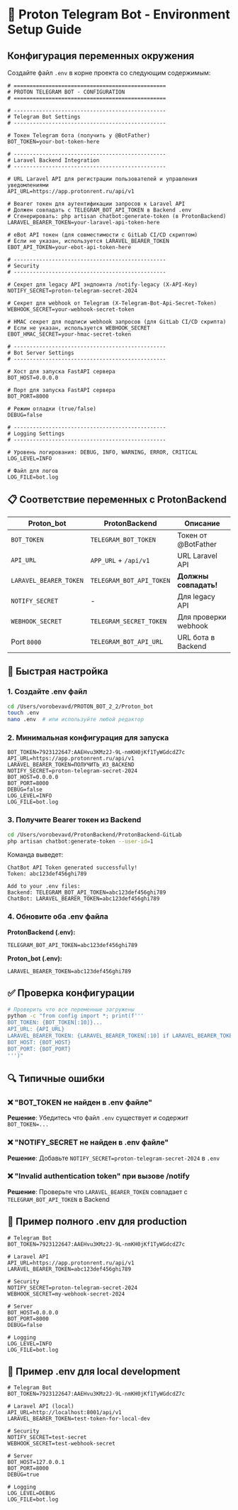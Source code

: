 # 🔧 Proton Telegram Bot - Environment Setup Guide

## Конфигурация переменных окружения

Создайте файл `.env` в корне проекта со следующим содержимым:

```env
# ================================================
# PROTON TELEGRAM BOT - CONFIGURATION
# ================================================

# ------------------------------------------------
# Telegram Bot Settings
# ------------------------------------------------

# Токен Telegram бота (получить у @BotFather)
BOT_TOKEN=your-bot-token-here

# ------------------------------------------------
# Laravel Backend Integration
# ------------------------------------------------

# URL Laravel API для регистрации пользователей и управления уведомлениями
API_URL=https://app.protonrent.ru/api/v1

# Bearer токен для аутентификации запросов к Laravel API
# Должен совпадать с TELEGRAM_BOT_API_TOKEN в Backend .env
# Сгенерировать: php artisan chatbot:generate-token (в ProtonBackend)
LARAVEL_BEARER_TOKEN=your-laravel-api-token-here

# eBot API токен (для совместимости с GitLab CI/CD скриптом)
# Если не указан, используется LARAVEL_BEARER_TOKEN
EBOT_API_TOKEN=your-ebot-api-token-here

# ------------------------------------------------
# Security
# ------------------------------------------------

# Секрет для legacy API эндпоинта /notify-legacy (X-API-Key)
NOTIFY_SECRET=proton-telegram-secret-2024

# Секрет для webhook от Telegram (X-Telegram-Bot-Api-Secret-Token)
WEBHOOK_SECRET=your-webhook-secret-token

# HMAC секрет для подписи webhook запросов (для GitLab CI/CD скрипта)
# Если не указан, используется WEBHOOK_SECRET
EBOT_HMAC_SECRET=your-hmac-secret-token

# ------------------------------------------------
# Bot Server Settings
# ------------------------------------------------

# Хост для запуска FastAPI сервера
BOT_HOST=0.0.0.0

# Порт для запуска FastAPI сервера
BOT_PORT=8000

# Режим отладки (true/false)
DEBUG=false

# ------------------------------------------------
# Logging Settings
# ------------------------------------------------

# Уровень логирования: DEBUG, INFO, WARNING, ERROR, CRITICAL
LOG_LEVEL=INFO

# Файл для логов
LOG_FILE=bot.log
```

## 📋 Соответствие переменных с ProtonBackend

| Proton_bot | ProtonBackend | Описание |
|------------|---------------|----------|
| `BOT_TOKEN` | `TELEGRAM_BOT_TOKEN` | Токен от @BotFather |
| `API_URL` | `APP_URL` + `/api/v1` | URL Laravel API |
| `LARAVEL_BEARER_TOKEN` | `TELEGRAM_BOT_API_TOKEN` | **Должны совпадать!** |
| `NOTIFY_SECRET` | - | Для legacy API |
| `WEBHOOK_SECRET` | `TELEGRAM_SECRET_TOKEN` | Для проверки webhook |
| Port `8000` | `TELEGRAM_BOT_API_URL` | URL бота в Backend |

## 🚀 Быстрая настройка

### 1. Создайте .env файл

```bash
cd /Users/vorobevavd/PROTON_BOT_2_2/Proton_bot
touch .env
nano .env  # или используйте любой редактор
```

### 2. Минимальная конфигурация для запуска

```env
BOT_TOKEN=7923122647:AAEHvu3KMz2J-9L-nmKH0jKf1TyWGdcdZ7c
API_URL=https://app.protonrent.ru/api/v1
LARAVEL_BEARER_TOKEN=ПОЛУЧИТЬ_ИЗ_BACKEND
NOTIFY_SECRET=proton-telegram-secret-2024
BOT_HOST=0.0.0.0
BOT_PORT=8000
DEBUG=false
LOG_LEVEL=INFO
LOG_FILE=bot.log
```

### 3. Получите Bearer токен из Backend

```bash
cd /Users/vorobevavd/ProtonBackend/ProtonBackend-GitLab
php artisan chatbot:generate-token --user-id=1
```

Команда выведет:
```
ChatBot API Token generated successfully!
Token: abc123def456ghi789

Add to your .env files:
Backend: TELEGRAM_BOT_API_TOKEN=abc123def456ghi789
ChatBot: LARAVEL_BEARER_TOKEN=abc123def456ghi789
```

### 4. Обновите оба .env файла

**ProtonBackend (.env):**
```env
TELEGRAM_BOT_API_TOKEN=abc123def456ghi789
```

**Proton_bot (.env):**
```env
LARAVEL_BEARER_TOKEN=abc123def456ghi789
```

## ✅ Проверка конфигурации

```bash
# Проверить что все переменные загружены
python -c "from config import *; print(f'''
BOT_TOKEN: {BOT_TOKEN[:10]}...
API_URL: {API_URL}
LARAVEL_BEARER_TOKEN: {LARAVEL_BEARER_TOKEN[:10] if LARAVEL_BEARER_TOKEN else "NOT SET"}...
BOT_HOST: {BOT_HOST}
BOT_PORT: {BOT_PORT}
''')"
```

## 🔍 Типичные ошибки

### ❌ "BOT_TOKEN не найден в .env файле"
**Решение**: Убедитесь что файл `.env` существует и содержит `BOT_TOKEN=...`

### ❌ "NOTIFY_SECRET не найден в .env файле"
**Решение**: Добавьте `NOTIFY_SECRET=proton-telegram-secret-2024` в `.env`

### ❌ "Invalid authentication token" при вызове /notify
**Решение**: Проверьте что `LARAVEL_BEARER_TOKEN` совпадает с `TELEGRAM_BOT_API_TOKEN` в Backend

## 📝 Пример полного .env для production

```env
# Telegram Bot
BOT_TOKEN=7923122647:AAEHvu3KMz2J-9L-nmKH0jKf1TyWGdcdZ7c

# Laravel API
API_URL=https://app.protonrent.ru/api/v1
LARAVEL_BEARER_TOKEN=abc123def456ghi789

# Security
NOTIFY_SECRET=proton-telegram-secret-2024
WEBHOOK_SECRET=my-webhook-secret-2024

# Server
BOT_HOST=0.0.0.0
BOT_PORT=8000
DEBUG=false

# Logging
LOG_LEVEL=INFO
LOG_FILE=bot.log
```

## 📝 Пример .env для local development

```env
# Telegram Bot
BOT_TOKEN=7923122647:AAEHvu3KMz2J-9L-nmKH0jKf1TyWGdcdZ7c

# Laravel API (local)
API_URL=http://localhost:8001/api/v1
LARAVEL_BEARER_TOKEN=test-token-for-local-dev

# Security
NOTIFY_SECRET=test-secret
WEBHOOK_SECRET=test-webhook-secret

# Server
BOT_HOST=127.0.0.1
BOT_PORT=8000
DEBUG=true

# Logging
LOG_LEVEL=DEBUG
LOG_FILE=bot.log
```
